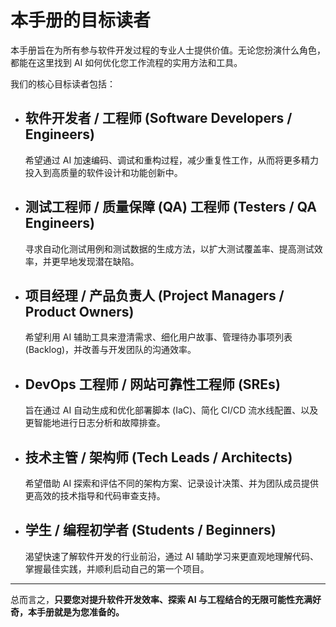 # 本手册的目标读者

本手册旨在为所有参与软件开发过程的专业人士提供价值。无论您扮演什么角色，都能在这里找到 AI 如何优化您工作流程的实用方法和工具。

我们的核心目标读者包括：

* ## **软件开发者 / 工程师 (Software Developers / Engineers)**

  希望通过 AI 加速编码、调试和重构过程，减少重复性工作，从而将更多精力投入到高质量的软件设计和功能创新中。

* ## **测试工程师 / 质量保障 (QA) 工程师 (Testers / QA Engineers)**

  寻求自动化测试用例和测试数据的生成方法，以扩大测试覆盖率、提高测试效率，并更早地发现潜在缺陷。

* ## **项目经理 / 产品负责人 (Project Managers / Product Owners)**

  希望利用 AI 辅助工具来澄清需求、细化用户故事、管理待办事项列表 (Backlog)，并改善与开发团队的沟通效率。

* ## **DevOps 工程师 / 网站可靠性工程师 (SREs)**

  旨在通过 AI 自动生成和优化部署脚本 (IaC)、简化 CI/CD 流水线配置、以及更智能地进行日志分析和故障排查。

* ## **技术主管 / 架构师 (Tech Leads / Architects)**

  希望借助 AI 探索和评估不同的架构方案、记录设计决策、并为团队成员提供更高效的技术指导和代码审查支持。

* ## **学生 / 编程初学者 (Students / Beginners)**

  渴望快速了解软件开发的行业前沿，通过 AI 辅助学习来更直观地理解代码、掌握最佳实践，并顺利启动自己的第一个项目。

---

总而言之，**只要您对提升软件开发效率、探索 AI 与工程结合的无限可能性充满好奇，本手册就是为您准备的。**
